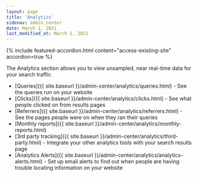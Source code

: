 ```yaml
---
layout: page
title: 'Analytics'
sidenav: admin_center
date: March 1, 2021
last_modified_at: March 1, 2021
---
```

{% include featured-accordion.html content="access-existing-site" accordion=true %}

<i class="icon-bar-chart"></i> The Analytics section allows you to view unsampled, near real-time data for your search traffic.

* [Queries]({{ site.baseurl }}/admin-center/analytics/queries.html) - See the queries run on your website
* [Clicks]({{ site.baseurl }}/admin-center/analytics/clicks.html) - See what people clicked on from results pages
* [Referrers]({{ site.baseurl }}/admin-center/analytics/referrers.html) - See the pages people were on when they ran their queries
* [Monthly reports]({{ site.baseurl }}/admin-center/analytics/monthly-reports.html)
* [3rd party tracking]({{ site.baseurl }}/admin-center/analytics/third-party.html) - Integrate your other analytics tools with your search results page
* [Analytics Alerts]({{ site.baseurl }}/admin-center/analytics/analytics-alerts.html) - Set up email alerts to find out when people are having trouble locating information on your website
